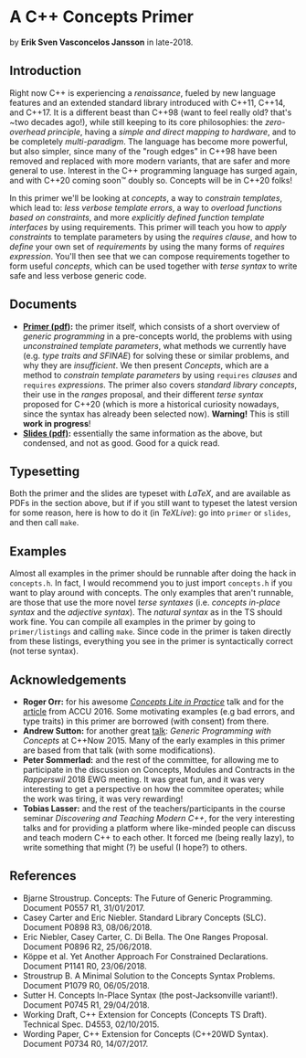 A C++ Concepts Primer
=====================

by **Erik Sven Vasconcelos Jansson** in late-2018.

Introduction
------------

Right now C++ is experiencing a *renaissance*, fueled by new language features and an extended standard library introduced with C++11, C++14, and C++17. It is a different beast than C++98 (want to feel really old? that's ~two decades ago!), while still keeping to its core philosophies: the *zero-overhead principle*, having a *simple and direct mapping to hardware*, and to be completely *multi-paradigm*. The language has become more powerful, but also simpler, since many of the "rough edges" in C++98 have been removed and replaced with more modern variants, that are safer and more general to use. Interest in the C++ programming language has surged again, and with C++20 coming soon™ doubly so. Concepts will be in C++20 folks!

In this primer we'll be looking at *concepts*, a way to *constrain templates*, which lead to: *less verbose template errors*, a way to *overload functions based on constraints*, and more *explicitly defined function template interfaces* by using requirements. This primer will teach you how to *apply constraints* to template parameters by using the *requires clause*, and how to *define* your own set of *requirements* by using the many forms of *requires expression*. You'll then see that we can compose requirements together to form useful *concepts*, which can be used together with *terse syntax* to write safe and less verbose generic code.

Documents
---------

* **[Primer (pdf)](primer/primer.pdf):** the primer itself, which consists of a short overview of *generic programming* in a  pre-concepts world, the problems with using *unconstrained template parameters*, what methods we currently have (e.g. *type traits and SFINAE*) for solving these or similar problems, and why they are *insufficient*. We then present *Concepts*, which are a method to *constrain template parameters* by using `requires` *clauses* and  `requires` *expressions*. The primer also covers *standard library concepts*, their use in the *ranges* proposal, and their different *terse syntax* proposed for C++20 (which is more a historical curiosity nowadays, since the syntax has already been selected now). **Warning!** This is still **work in progress**!
* **[Slides (pdf)](slides/slides.pdf):** essentially the same information as the above, but condensed, and not as good. Good for a quick read.

Typesetting
-----------

Both the primer and the slides are typeset with *LaTeX*, and are available as PDFs in the section above, but if if you still want to typeset the latest version for some reason, here is how to do it (in *TeXLive*): go into `primer` or `slides`, and then call `make`.

Examples
--------

Almost all examples in the primer should be runnable after doing the hack in `concepts.h`. In fact, I would recommend you to just import `concepts.h` if you want to play around with concepts. The only examples that aren't runnable, are those that use the more novel *terse syntaxes* (i.e. *concepts in-place syntax* and the *adjective syntax*). The *natural syntax* as in the TS should work fine. You can compile all examples in the primer by going to `primer/listings` and calling `make`. Since code in the primer is taken directly from these listings, everything you see in the primer is syntactically correct (not terse syntax).

Acknowledgements
----------------

* **Roger Orr:** for his awesome [*Concepts Lite in Practice*](https://www.youtube.com/watch?v=S1Z-RbygAlw) talk and for the [article](https://accu.org/index.php/journals/2246) from ACCU 2016. Some motivating examples (e.g bad errors, and type traits) in this primer are borrowed (with consent) from there.
* **Andrew Sutton:** for another great [talk](https://www.youtube.com/watch?v=_rBhX-FJCdg): *Generic Programming with Concepts* at C++Now 2015. Many of the early examples in this primer are based from that talk (with some modifications).
* **Peter Sommerlad:** and the rest of the committee, for allowing me to participate in the discussion on Concepts, Modules and Contracts in the *Rapperswil* 2018 EWG meeting. It was great fun, and it was very interesting to get a perspective on how the commitee operates; while the work was tiring, it was very rewarding!
* **Tobias Lasser:** and the rest of the teachers/participants in the course seminar *Discovering and Teaching Modern C++*, for the very interesting talks and for providing a platform where like-minded people can discuss and teach modern C++ to each other. It forced me (being really lazy), to write something that might (?) be useful (I hope?) to others.

References
----------

* Bjarne Stroustrup. Concepts: The Future of Generic Programming. Document P0557 R1, 31/01/2017.
* Casey Carter and Eric Niebler. Standard Library Concepts (SLC). Document P0898 R3, 08/06/2018.
* Eric Niebler, Casey Carter, C. Di Bella. The One Ranges Proposal. Document P0896 R2, 25/06/2018.
* Köppe et al. Yet Another Approach For Constrained Declarations. Document P1141 R0, 23/06/2018.
* Stroustrup B. A Minimal Solution to the Concepts Syntax Problems. Document P1079 R0, 06/05/2018.
* Sutter H. Concepts In-Place Syntax (the post-Jacksonville variant!). Document P0745 R1, 29/04/2018.
* Working Draft, C++ Extension for Concepts (Concepts TS Draft). Technical Spec. D4553, 02/10/2015.
* Wording Paper, C++ Extension for Concepts (C++20WD Syntax). Document P0734 R0, 14/07/2017.
